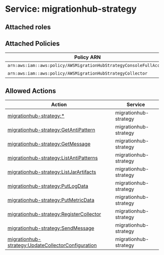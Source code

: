 # Service: migrationhub-strategy

## Attached roles

## Attached Policies

| Policy ARN | Policy Name |
|------------|-------------|
| `arn:aws:iam::aws:policy/AWSMigrationHubStrategyConsoleFullAccess` | [AWSMigrationHubStrategyConsoleFullAccess](../policies.md#awsmigrationhubstrategyconsolefullaccess) |
| `arn:aws:iam::aws:policy/AWSMigrationHubStrategyCollector` | [AWSMigrationHubStrategyCollector](../policies.md#awsmigrationhubstrategycollector) |

## Allowed Actions

| Action | Service |
|--------|---------|
| [migrationhub-strategy:*](../actions.md#migrationhub-strategy:all) | migrationhub-strategy |
| [migrationhub-strategy:GetAntiPattern](../actions.md#migrationhub-strategy:getantipattern) | migrationhub-strategy |
| [migrationhub-strategy:GetMessage](../actions.md#migrationhub-strategy:getmessage) | migrationhub-strategy |
| [migrationhub-strategy:ListAntiPatterns](../actions.md#migrationhub-strategy:listantipatterns) | migrationhub-strategy |
| [migrationhub-strategy:ListJarArtifacts](../actions.md#migrationhub-strategy:listjarartifacts) | migrationhub-strategy |
| [migrationhub-strategy:PutLogData](../actions.md#migrationhub-strategy:putlogdata) | migrationhub-strategy |
| [migrationhub-strategy:PutMetricData](../actions.md#migrationhub-strategy:putmetricdata) | migrationhub-strategy |
| [migrationhub-strategy:RegisterCollector](../actions.md#migrationhub-strategy:registercollector) | migrationhub-strategy |
| [migrationhub-strategy:SendMessage](../actions.md#migrationhub-strategy:sendmessage) | migrationhub-strategy |
| [migrationhub-strategy:UpdateCollectorConfiguration](../actions.md#migrationhub-strategy:updatecollectorconfiguration) | migrationhub-strategy |